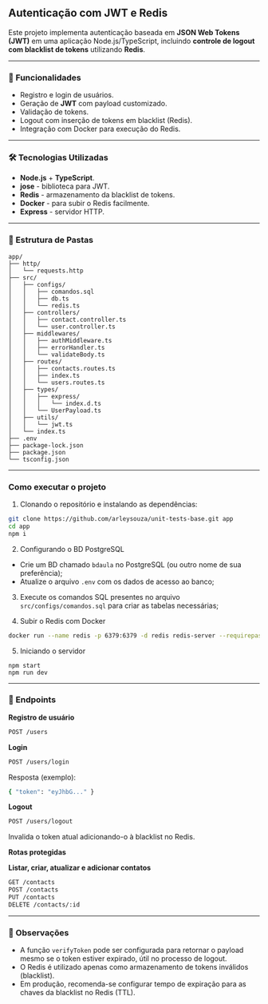 ## Autenticação com JWT e Redis

Este projeto implementa autenticação baseada em **JSON Web Tokens (JWT)** em uma aplicação Node.js/TypeScript, incluindo **controle de logout com blacklist de tokens** utilizando **Redis**.

---

### 📌 Funcionalidades

- Registro e login de usuários.
- Geração de **JWT** com payload customizado.
- Validação de tokens.
- Logout com inserção de tokens em blacklist (Redis).
- Integração com Docker para execução do Redis.

---

### 🛠️ Tecnologias Utilizadas

- **Node.js** + **TypeScript**.
- **jose** - biblioteca para JWT.
- **Redis** - armazenamento da blacklist de tokens.
- **Docker** - para subir o Redis facilmente.
- **Express** - servidor HTTP.

---

### 📂 Estrutura de Pastas

```
app/
├── http/
│   └── requests.http
├── src/
│   ├── configs/
│   │   ├── comandos.sql
│   │   ├── db.ts
│   │   └── redis.ts
│   ├── controllers/
│   │   ├── contact.controller.ts
│   │   └── user.controller.ts
│   ├── middlewares/
│   │   ├── authMiddleware.ts
│   │   ├── errorHandler.ts
│   │   └── validateBody.ts
│   ├── routes/
│   │   ├── contacts.routes.ts
│   │   ├── index.ts
│   │   └── users.routes.ts
│   ├── types/
│   │   ├── express/
│   │   │   └── index.d.ts
│   │   └── UserPayload.ts
│   ├── utils/
│   │   └── jwt.ts
│   └── index.ts
├── .env
├── package-lock.json
├── package.json
└── tsconfig.json
```

---

### Como executar o projeto

1. Clonando o repositório e instalando as dependências:
```bash
git clone https://github.com/arleysouza/unit-tests-base.git app
cd app
npm i
```

2. Configurando o BD PostgreSQL
- Crie um BD chamado `bdaula` no PostgreSQL (ou outro nome de sua preferência);
- Atualize o arquivo `.env` com os dados de acesso ao banco;

3. Execute os comandos SQL presentes no arquivo `src/configs/comandos.sql` para criar as tabelas necessárias;

4. Subir o Redis com Docker
```bash
docker run --name redis -p 6379:6379 -d redis redis-server --requirepass 123
```

5. Iniciando o servidor
```
npm start
npm run dev
```

---

### 🔑 Endpoints

**Registro de usuário**
``` bash
POST /users
```

**Login**
``` bash
POST /users/login
```
Resposta (exemplo):
```bash
{ "token": "eyJhbG..." }
```

**Logout**
``` bash
POST /users/logout
```
Invalida o token atual adicionando-o à blacklist no Redis.

**Rotas protegidas**

**Listar, criar, atualizar e adicionar contatos**
``` bash
GET /contacts
POST /contacts
PUT /contacts
DELETE /contacts/:id
```

---

### 📌 Observações

- A função `verifyToken` pode ser configurada para retornar o payload mesmo se o token estiver expirado, útil no processo de logout.
- O Redis é utilizado apenas como armazenamento de tokens inválidos (blacklist).
- Em produção, recomenda-se configurar tempo de expiração para as chaves da blacklist no Redis (TTL).